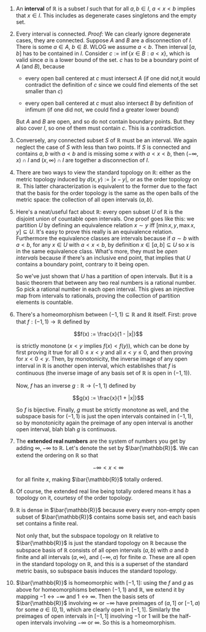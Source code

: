 1. An **interval** of $\mathbb{R}$ is a subset $I$ such that for all $a, b \in I$, $a < x < b$ implies that $x \in I$. This includes as degenerate cases singletons and the empty set.

2. Every interval is connected. *Proof:* We can clearly ignore degenerate cases, they are connected. Suppose $A$ and $B$ are a disconnection of $I$. There is some $a \in A$, $b \in B$. WLOG we assume $a < b$. Then interval $[a, b]$ has to be contained in $I$.
Consider $c := \inf \{ x \in B : a < x \}$, which is valid since $a$ is a lower bound of the set. $c$ has to be a boundary point of $A$ (and $B$), because

     - every open ball centered at $c$ must intersect $A$ (if one did not,it would contradict the definition of $c$ since we could find elements of the set smaller than $c$)

     - every open ball centered at $c$ must also intersect $B$ by definition of infimum (if one did not, we could find a greater lower bound)

    But $A$ and $B$ are open, and so do not contain boundary points. But they also cover $I$, so one of them must contain $c$. This is a contradiction.

3. Conversely, any connected subset $S$ of $\mathbb{R}$ must be an interval. We again neglect the case of $S$ with less than two points. If $S$ is connected and contains $a, b$ with $a < b$ and is missing some $x$ with $a < x < b$, then $(- \infty, x) \cap I$ and $(x, \infty) \cap I$ are together a disconnection of $I$.

4. There are two ways to view the standard topology on $\mathbb{R}$: either as the metric topology induced by $d(x, y) := |x - y|$, or as the order topology on $\mathbb{R}$. This latter characterization is equivalent to the former due to the fact that the basis for the order topology is the same as the open balls of the metric space: the collection of all open intervals $(a, b)$.

5. Here's a neat/useful fact about $\mathbb{R}$: every open subset $U$ of $\mathbb{R}$ is the disjoint union of countable open intervals. One proof goes like this: we partition $U$ by defining an equivalence relation $x \sim y$ iff $[\min{x,y}, \max{x,y}] \subseteq U$. It's easy to prove this really is an equivalence relation. Furthermore the equivalence classes are intervals because if $a \sim b$ with $a < b$, for any $x \in U$ with $a < x < b$, by definition $x \in [a, b] \subseteq U$ so $x$ is in the same equivalence class. What's more, they must be *open intervals* because if there's an inclusive end point, that implies that $U$ contains a boundary point, contrary to it being open.

    So we've just shown that $U$ has a partition of open intervals. But it is a basic theorem that between any two real numbers is a rational number. So pick a rational number in each open interval. This gives an injective map from intervals to rationals, proving the collection of partition elements is countable.

6. There's a homeomorphism between $(-1, 1) \subseteq \mathbb{R}$ and $\mathbb{R}$ itself. First: prove that $f: (-1, 1) \to \mathbb{R}$ defined by

    $$f(x) := \frac{x}{1 - |x|}$$

    is strictly monotone ($x < y$ implies $f(x) < f(y)$), which can be done by first proving it true for all $0 \leq x < y$ and all $x < y \leq 0$, and then proving for $x < 0 < y$. Then, by monotonicity, the inverse image of any open interval in $\mathbb{R}$ is another open interval, which establishes that $f$ is continuous (the inverse image of any basis set of $\mathbb{R}$ is open in $(-1, 1)$).

    Now, $f$ has an inverse $g: \mathbb{R} \to (-1, 1)$ defined by

    $$g(x) := \frac{x}{1 + |x|}$$

    So $f$ is bijective. Finally, $g$ must be strictly monotone as well, and the subspace basis for $(-1, 1)$ is just the open intervals contained in $(-1, 1)$, so by monotonicity again the preimage of any open interval is another open interval, blah blah $g$ is continuous.

7. The **extended real numbers** are the system of numbers you get by adding $\infty, -\infty$ to $\mathbb{R}$. Let's denote the set by $\bar{\mathbb{R}}$. We can extend the ordering on $\mathbb{R}$ so that

    $$-\infty < x < \infty$$

    for all finite $x$, making $\bar{\mathbb{R}}$ totally ordered.

8. Of course, the extended real line being totally ordered means it has a topology on it, courtesy of the order topology.

9. $\mathbb{R}$ is dense in $\bar{\mathbb{R}}$ because every every non-empty open subset of $\bar\{\mathbb{R}}$ contains some basis set, and each basis set contains a finite real. 

    Not only that, but the subspace topology on $\mathbb{R}$ relative to $\bar{\mathbb{R}}$ is just the standard topology on $\mathbb{R}$ because the subspace basis of $\mathbb{R}$ consists of all open intervals $(a, b)$ with $a$ and $b$ finite and all intervals $(a, \infty)$, and $(-\infty, a)$ for finite $a$. These are all open in the standard topology on $\mathbb{R}$, and this is a superset of the standard metric basis, so subspace basis induces the standard topology.


10. $\bar{\mathbb{R}}$ is homeomorphic with $[-1, 1]$: using the $f$ and $g$ as above for homeomorphisms between $(-1, 1)$ and $\mathbb{R}$, we extend it by mapping $-1 \leftrightarrow -\infty$ and $1 \leftrightarrow \infty$. Then the basis sets of $\bar{\mathbb{R}}$ involving $\infty$ or $-\infty$ have preimages of $(a, 1]$ or $[-1, a)$ for some $a \in (0, 1)$, which are clearly open in $[-1, 1]$. Similarly the preimages of open intervals in $[-1, 1]$ involving $-1$ or $1$ will be the half-open intervals involving $-\infty$ or $\infty$. So this is a homeomorphism.
